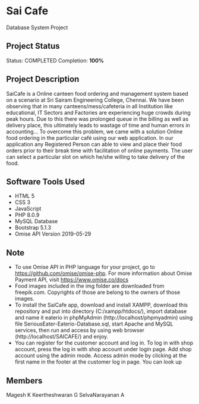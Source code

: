 # Sai Cafe
Database System Project

## Project Status
Status: COMPLETED
Completion: **100%**

## Project Description
SaiCafe is a Online canteen food ordering and management system based on a scenario at Sri Sairam Engineering College, Chennai. We have been observing that in many canteens/mess/cafeteria in all Institution like educational, IT Sectors and Factories are experiencing huge crowds during peak hours. Due to this there was prolonged queue in the billing as well as delivery place, this ultimately leads to wastage of time and human errors in accounting... To overcome this problem, we came with a solution Online food ordering in the particular café using our web application. In our application any Registered Person can able to view and place their food orders prior to their break time with facilitation of online payments. The user can select a particular slot on which he/she willing to take delivery of the food.

## Software Tools Used
- HTML 5
- CSS 3
- JavaScript
- PHP 8.0.9
- MySQL Database
- Bootstrap 5.1.3
- Omise API Version 2019-05-29

## Note
- To use Omise API in PHP language for your project, go to https://github.com/omise/omise-php. For more information about Omise Payment API, visit https://www.omise.co/docs
- Food images included in the img folder are downloaded from freepik.com. Copyrights of those are belong to the owners of those images.
- To install the SaiCafe app, download and install XAMPP, download this repository and put into directory (C:/xampp/htdocs/), import database and name it eaterio in phpMyAdmin (http://localhost/phpmyadmin) using file SeriousEater-Eaterio-Database.sql, start Apache and MySQL services, then run and access by using web browser (http://localhost/SAICAFE/) and enjoy.
- You can register for the customer account and log in. To log in with shop account, press the log in with shop account under login page. Add shop account using the admin mode. Access admin mode by clicking at the first name in the footer at the customer log in page. You can look up 

## Members
Magesh K
Keertheshwaran G
SelvaNarayanan A
